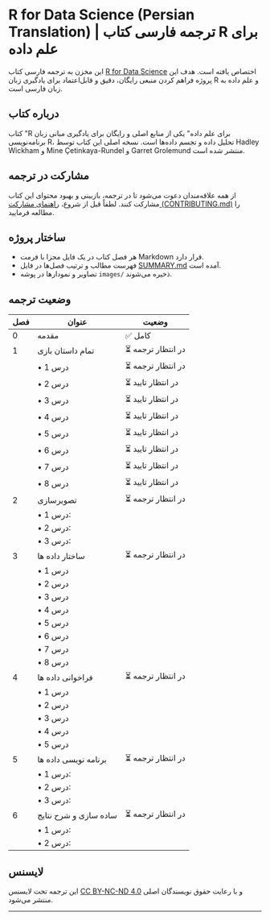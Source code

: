 # R for Data Science (Persian Translation) | ترجمه فارسی کتاب R برای علم داده

این مخزن به ترجمه فارسی کتاب [R for Data Science](https://r4ds.hadley.nz/) اختصاص یافته است. هدف این پروژه فراهم کردن منبعی رایگان، دقیق و قابل‌اعتماد برای یادگیری زبان R و علم داده به زبان فارسی است.

## درباره کتاب

کتاب "R برای علم داده" یکی از منابع اصلی و رایگان برای یادگیری مبانی زبان برنامه‌نویسی R، تحلیل داده و تجسم داده‌ها است. نسخه اصلی این کتاب توسط Hadley Wickham و Mine Çetinkaya-Rundel و Garret Grolemund منتشر شده است.

## مشارکت در ترجمه

از همه علاقه‌مندان دعوت می‌شود تا در ترجمه، بازبینی و بهبود محتوای این کتاب مشارکت کنند. لطفاً قبل از شروع، [راهنمای مشارکت (CONTRIBUTING.md)](CONTRIBUTING.md) را مطالعه فرمایید.

## ساختار پروژه

- هر فصل کتاب در یک فایل مجزا با فرمت Markdown قرار دارد.
- فهرست مطالب و ترتیب فصل‌ها در فایل [SUMMARY.md](SUMMARY.md) آمده است.
- تصاویر و نمودارها در پوشه `images/` ذخیره می‌شوند.


## وضعیت ترجمه

| فصل  | عنوان              | وضعیت               |
|------|--------------------|----------------------|
| 0    | مقدمه              | ✅ کامل              |
| 1    | تمام داستان بازی      |⏳ در انتظار ترجمه       |
|      | • درس 1          | ⏳ در انتظار ترجمه      |
|      | • درس 2          | ⏳ در انتظار تایید      |
|      | • درس 3         |  ⏳ در انتظار تایید      |
|      | • درس 4          |  ⏳ در انتظار تایید     |
|      | • درس 5          | ⏳ در انتظار تایید      |
|      | • درس 6         | ⏳ در انتظار تایید       |
|      | • درس 7          | ⏳ در انتظار تایید      |
|      | • درس 8          | ⏳ در انتظار تایید      |
| 2    | تصویرسازی         | ⏳ در انتظار ترجمه    |
|      | • درس 1: |                     |
|      | • درس 2:  |                   |
|      | • درس 3:  |                   |
| 3    | ساختار داده ها         | ⏳ در انتظار ترجمه    |
|      | • درس 1          |                     |
|      | • درس 2          |                     |
|      | • درس 3         |                      |
|      | • درس 4          |                     |
|      | • درس 5          |                     |
|      | • درس 6         |                      |
|      | • درس 7          |                     |
|      | • درس 8          |                     |
| 4    | فراخوانی داده ها         | ⏳ در انتظار ترجمه    |
|      | • درس 1          |                     |
|      | • درس 2          |                     |
|      | • درس 3         |                      |
|      | • درس 4          |                     |
|      | • درس 5          |                     |
| 5    | برنامه نویسی داده ها        | ⏳ در انتظار ترجمه    |
|      | • درس 1:  |                     |
|      | • درس 2:  |                     |
|      | • درس 3:  |                     |
| 6    | ساده سازی و شرح نتایج         | ⏳ در انتظار ترجمه    |
|      | • درس 1:  |                     |
|      | • درس 2:  |                     |

## لایسنس

این ترجمه تحت لایسنس [CC BY-NC-ND 4.0](LICENSE) و با رعایت حقوق نویسندگان اصلی منتشر می‌شود.

---

